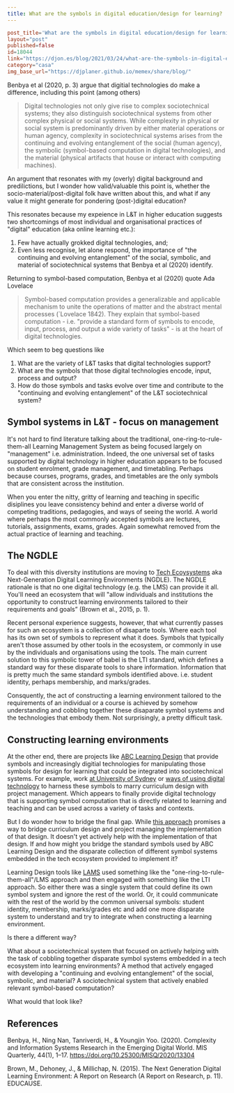 ```yaml
---
title: What are the symbols in digital education/design for learning?
---
```

```toml
post_title='What are the symbols in digital education/design for learning?'
layout="post"
published=false
id=18044
link="https://djon.es/blog/2021/03/24/what-are-the-symbols-in-digital-education-design-for-learning"
category="casa"
img_base_url="https://djplaner.github.io/memex/share/blog/"
```

Benbya et al (2020, p. 3) argue that digitial technologies do make a difference, including this point (among others)
> Digital technologies not only give rise to complex sociotechnical systems; they also distinguish sociotechnical systems from other complex physical or social systems. While complexity in physical or social system is predominantly driven by either material operations or human agency, complexity in sociotechnical systems arises from the continuing and evolving entanglement of the social (human agency), the symbolic (symbol-based computation in digital technologies), and the material (physical artifacts that house or interact with computing machines).

An argument that resonates with my (overly) digital background and predilictions, but I wonder how valid/valuable this point is, whether the socio-material/post-digital folk have written about this, and what if any value it might generate for pondering (post-)digital education?

This resonates because my expeience in L&T in higher education suggests two shortcomings of most individual and organisational practices of "digital" education (aka online learning etc.):

1. Few have actually grokked digital technologies, and;
2. Even less recognise, let alone respond, the importance of "the continuing and evolving entanglement" of the social, symbolic, and material of sociotechnical systems that Benbya et al (2020) identify.

Returning to symbol-based computation, Benbya et al (2020) quote Ada Lovelace 
> Symbol-based computation provides a generalizable and applicable mechanism to unite the operations of matter and the abstract mental processes (`Lovelace 1842).
They explain that symbol-based computation - i.e. "provide a standard form of symbols to encode, input, process, and output a wide variety of tasks" - is at the heart of digital technologies.

Which seem to beg questions like

1. What are the variety of L&T tasks that digital technologies support?
2. What are the symbols that those digital technologies encode, input, process and output?
3. How do those symbols and tasks evolve over time and contribute to the "continuing and evolving entanglement" of the L&T sociotechnical system?

## Symbol systems in L&T - focus on management

It's not hard to find literature talking about the traditional, one-ring-to-rule-them-all Learning Management System as being focused largely on "management" i.e. administration. Indeed, the one universal set of tasks supported by digital technology in higher education appears to be focused on student enrolment, grade management, and timetabling. Perhaps because courses, programs, grades, and timetables are the only symbols that are consistent across the institution.

When you enter the nitty, gritty of learning and teaching in specific disiplines you leave consistency behind and enter a diverse world of competing traditions, pedagogies, and ways of seeing the world. A world where perhaps the most commonly accepted symbols are lectures, tutorials, assignments, exams, grades. Again somewhat removed from the actual practice of learning and teaching.

## The NGDLE

To deal with this diversity institutions are moving to [Tech Ecoysystems](https://teaching-resources.griffith.edu.au/technology-ecosystem/) aka Next-Generation Digital Learning Environments (NGDLE). The NGDLE rationale is that no one digital technology (e.g. the LMS) can provide it all. You'll need an ecosystem that will "allow individuals and institutions the opportunity to construct learning environments tailored to their requirements and goals” (Brown et al., 2015, p. 1).

Recent personal experience suggests, however, that what currently passes for such an ecosystem is a collection of disaparte tools. Where each tool has its own set of symbols to represent what it does. Symbols that typically aren't those assumed by other tools in the ecosystem, or commonly in use by the individuals and organisations using the tools. The main current solution to this symbolic tower of babel is the LTI standard, which defines a standard way for these disparate tools to share information. Information that is pretty much the same standard symbols identified above. i.e. student identity, perhaps membership, and marks/grades.

Consquently, the act of constructing a learning environment tailored to the requirements of an individual or a course is achieved by somehow understanding and cobbling together these disaparate symbol systems and the technologies that embody them. Not surprisingly, a pretty difficult task.

## Constructing learning environments

At the other end, there are projects like [ABC Learning Design](https://abc-ld.org/) that provide symbols and increasingly digitial technologies for manipulating those symbols for design for learning that could be integrated into sociotechnical systems. For example, work [at University of Sydney](https://educational-innovation.sydney.edu.au/teaching@sydney/doing-learning-design-for-online-while-online/) or [ways of using digital technology](https://medium.com/i3hs-hub/designing-and-planning-your-online-course-with-trello-ad0ce1637fad) to harness these symbols to marry curriculum design with project management. Which appears to finally provide digital technology that is supporting symbol computation that is directly related to learning and teaching and can be used across a variety of tasks and contexts.

But I do wonder how to bridge the final gap. While [this approach](https://medium.com/i3hs-hub/designing-and-planning-your-online-course-with-trello-ad0ce1637fad) promises a way to bridge curriculum design and project managing the implementation of that design. It doesn't yet actively help with the implementation of that design. If and how might you bridge the standard symbols used by ABC Learning Design and the disparate collection of different symbol systems embedded in the tech ecosystem provided to implement it?

Learning Design tools like [LAMS](https://en.wikipedia.org/wiki/LAMS) used something like the "one-ring-to-rule-them-all"/LMS approach and then engaged with something like the LTI approach. So either there was a single system that could define its own symbol system and ignore the rest of the world. Or, it could communicate with the rest of the world by the common universal symbols: student identity, membership, marks/grades etc and add one more disparate system to understand and try to integrate when constructing a learning environment.

Is there a different way?

What about a sociotechnical system that focused on actively helping with the task of cobbling together disparate symbol systems embedded in a tech ecosystem into learning environments? A method that actively engaged with developing a "continuing and evolving entanglement" of the social, symbolic, and material? A sociotechnical system that actively enabled relevant symbol-based computation?

What would that look like?

## References

Benbya, H., Ning Nan, Tanriverdi, H., & Youngjin Yoo. (2020). Complexity and Information Systems Research in the Emerging Digital World. MIS Quarterly, 44(1), 1–17. https://doi.org/10.25300/MISQ/2020/13304

Brown, M., Dehoney, J., & Millichap, N. (2015). The Next Generation Digital Learning Environment: A Report on Research (A Report on Research, p. 11). EDUCAUSE.